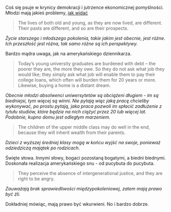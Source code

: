 [1]: http://www.project-syndicate.org/commentary/new-generation-gap-social-injustice-by-joseph-e--stiglitz-2016-03

Coś się psuje w krynicy demokracji i jutrzence ekonomicznej pomyślności. 
Młodzi mają jakieś problemy, [jak widać][1]

>The lives of both old and young, as they are now lived, are different. Their pasts are different, and so are their prospects.

*Życie starszego i młodszego pokolenia, takie jakim jest obecnie, jest różne. Ich przeszłość jest różna, tak samo różne są ich perspektywy.* 

Bardzo mądra uwaga, jak na amerykańskiego dziennikarza.


>Today’s young university graduates are burdened with debt – the poorer they are, the more they owe. So they do not ask what job they would like; they simply ask what job will enable them to pay their college loans, which often will burden them for 20 years or more. Likewise, buying a home is a distant dream. 


*Obecnie młodzi absolwenci uniwersytetów są obciążeni długiem - im są biedniejsi, tym więcej są winni. Nie pytają więc jaką pracę chcieliby wykonywać, po prostu pytają, jaka praca pozwoli im spłacić zadłużenie z tytułu studiów, które będzie na nich ciążyć przez 20 lub więcej lat. Podobnie, kupno domu jest odległym marzeniem.*


>The children of the upper middle class may do well in the end, because they will inherit wealth from their parents.

*Dzieci z wyższej średniej klasy mogą w końcu wyjść na swoje, ponieważ odziedziczą majątek po rodzicach.*

Święte słowa. Innymi słowy, bogaci pozostaną bogatymi, a biedni biednymi. Doskonała realizacja amerykańskiego snu - od pucybuta do pucybuta. 


>They perceive the absence of intergenerational justice, and they are right to be angry. 

*Zauważają brak sprawiedliwości międzypokoleniowej, zatem mają prawo być źli.*

Dokładniej mówiąc, mają prawo być wkurwieni. No i bardzo dobrze.



